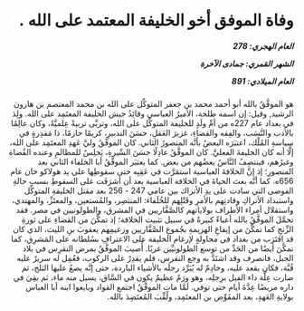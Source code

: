 <h1 dir="rtl">وفاة الموفق أخو الخليفة المعتمد على الله  .</h1>

<h5 dir="rtl">العام الهجري:  278

الشهر القمري: جمادى الآخرة

العام الميلادي: 891</h5>

<p dir="rtl">هو الموفَّقُ بالله أبو أحمد محمد بن جعفر المتوكِّل على الله بن محمد المعتصم بن هارون الرشيد, وقيل: إن اسمه طلحة، الأميرُ العباسي وقائِدُ جيش الخليفة المعتَمِد على الله. ولِدَ في بغداد عام 227ه من أمِّ ولَدٍ للخليفة المتوكِّل على الله، وتربَّى تربيةً عِلميَّةً، وكان عالِمًا بالأدب والنَّسَب، والفِقه والقضاءِ، غزيرَ العَقلِ، حسَنَ التدبيرِ، كريمًا حازمًا، ذا مَقدِرةٍ في سياسةِ المُلْك، اعتبَرَه البعضُ بأنَّه المنصورُ الثاني. كان الموفَّقُ وليَّ عَهدِ المعتَمِد على الله، إلَّا أنه كان الخليفةَ الفعليَّ. كان الموفَّقُ عادِلًا حسَنَ السِّيرةِ، يَجلِسُ للمظالمِ وعنده القُضاة وغيرُهم، فينتصِفُ النَّاسُ بعضُهم من بعض. كما يعتبَر الموفَّقُ أبا الخلفاء الثاني بعد المنصورِ؛ إذ إنَّ الخلافةَ العباسية استمَرَّت في عَقِبِه حتى سقوطِها على يد هولاكو خان عام 656ه. كما أنَّه بعث الحياةَ في الخلافة العباسية بعد أن أشرَفَت على السقوطِ بسبب حالةِ الفوضى التي سادت على يدِ الأتراك بين عامي 247 - 256 بعد مقتل الخليفةِ المتوكِّل واستبداد الأتراكِ وقادتِهم بالأمرِ وقَتْلِهم للخُلَفاء: المنتصِر، والمُستعين، والمعتَزِّ، والمهتدي، واستقلال أمراء الأطراف بولاياتهم كالصَّفَّاريين في المشرق، والطولونيين في مصر. فقد تحمَّلَ الموفَّقُ بالله أعباءً كبيرةً في سبيل تثبيت الخلافة؛ إذ تمكَّنَ من القضاءِ على ثورةِ الزِّنجِ كما تمكَّنَ من إيقاعِ الهزيمةِ بجُموعِ الصَّفَّاريين وزعيمِهم يعقوبَ بنِ الليث، الذي كان قد اقتَرَب من بغداد في محاولةٍ لإرغام الخليفة على الاعترافِ بسُلطانه على المَشرِق، كما تمكَّنَ أيضًا من الحَدِّ من توسع الطولونيِّين غربًا. أُصيبَ الموفَّقُ بمرض النقرِس في بلاد الجبل، فانصرف وقد اشتَدَّ به وجع النقرس، فلم يقدِرْ على الركوب، فعُمِل له سريرٌ عليه قُبَّة، فكان يقعد عليه، وخادِمٌ له يُبَرِّد رجلَه بالأشياء الباردة، حتى إنَّه يضعُ عليها الثلج، ثم صارت عِلَّة داء الفيل برِجلِه، وهو ورَمٌ عظيمٌ يكون في السَّاق، يسيل منه ماء، ثم بقِيَ في داره مريضًا عِدَّةَ أيام حتى توفي. لَمَّا مات الموفَّقُ اجتمع القواد وبايعوا ابنه أبا العباس بولايةِ العَهدِ، بعد المفَوِّض بن المعتَمِد، ولُقِّبَ المُعتَضِدَ بالله.</p></br>
